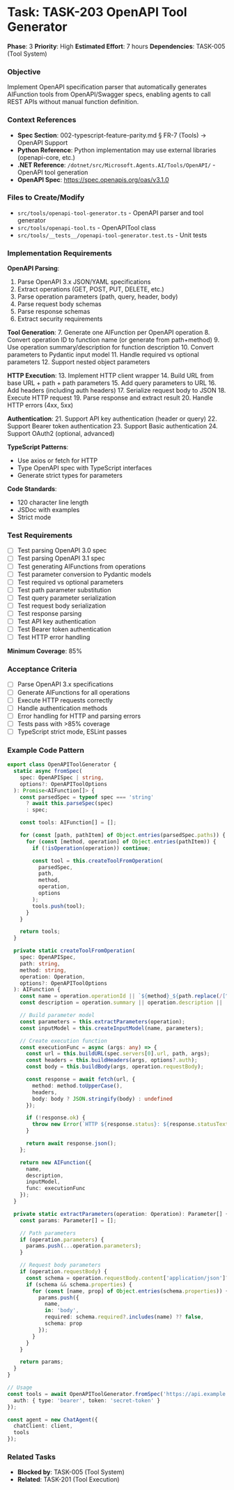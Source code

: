 # Task: TASK-203 OpenAPI Tool Generator

**Phase**: 3
**Priority**: High
**Estimated Effort**: 7 hours
**Dependencies**: TASK-005 (Tool System)

### Objective
Implement OpenAPI specification parser that automatically generates AIFunction tools from OpenAPI/Swagger specs, enabling agents to call REST APIs without manual function definition.

### Context References
- **Spec Section**: 002-typescript-feature-parity.md § FR-7 (Tools) → OpenAPI Support
- **Python Reference**: Python implementation may use external libraries (openapi-core, etc.)
- **.NET Reference**: `/dotnet/src/Microsoft.Agents.AI/Tools/OpenAPI/` - OpenAPI tool generation
- **OpenAPI Spec**: https://spec.openapis.org/oas/v3.1.0

### Files to Create/Modify
- `src/tools/openapi-tool-generator.ts` - OpenAPI parser and tool generator
- `src/tools/openapi-tool.ts` - OpenAPITool class
- `src/tools/__tests__/openapi-tool-generator.test.ts` - Unit tests

### Implementation Requirements

**OpenAPI Parsing**:
1. Parse OpenAPI 3.x JSON/YAML specifications
2. Extract operations (GET, POST, PUT, DELETE, etc.)
3. Parse operation parameters (path, query, header, body)
4. Parse request body schemas
5. Parse response schemas
6. Extract security requirements

**Tool Generation**:
7. Generate one AIFunction per OpenAPI operation
8. Convert operation ID to function name (or generate from path+method)
9. Use operation summary/description for function description
10. Convert parameters to Pydantic input model
11. Handle required vs optional parameters
12. Support nested object parameters

**HTTP Execution**:
13. Implement HTTP client wrapper
14. Build URL from base URL + path + path parameters
15. Add query parameters to URL
16. Add headers (including auth headers)
17. Serialize request body to JSON
18. Execute HTTP request
19. Parse response and extract result
20. Handle HTTP errors (4xx, 5xx)

**Authentication**:
21. Support API key authentication (header or query)
22. Support Bearer token authentication
23. Support Basic authentication
24. Support OAuth2 (optional, advanced)

**TypeScript Patterns**:
- Use axios or fetch for HTTP
- Type OpenAPI spec with TypeScript interfaces
- Generate strict types for parameters

**Code Standards**:
- 120 character line length
- JSDoc with examples
- Strict mode

### Test Requirements
- [ ] Test parsing OpenAPI 3.0 spec
- [ ] Test parsing OpenAPI 3.1 spec
- [ ] Test generating AIFunctions from operations
- [ ] Test parameter conversion to Pydantic models
- [ ] Test required vs optional parameters
- [ ] Test path parameter substitution
- [ ] Test query parameter serialization
- [ ] Test request body serialization
- [ ] Test response parsing
- [ ] Test API key authentication
- [ ] Test Bearer token authentication
- [ ] Test HTTP error handling

**Minimum Coverage**: 85%

### Acceptance Criteria
- [ ] Parse OpenAPI 3.x specifications
- [ ] Generate AIFunctions for all operations
- [ ] Execute HTTP requests correctly
- [ ] Handle authentication methods
- [ ] Error handling for HTTP and parsing errors
- [ ] Tests pass with >85% coverage
- [ ] TypeScript strict mode, ESLint passes

### Example Code Pattern
```typescript
export class OpenAPIToolGenerator {
  static async fromSpec(
    spec: OpenAPISpec | string,
    options?: OpenAPIToolOptions
  ): Promise<AIFunction[]> {
    const parsedSpec = typeof spec === 'string'
      ? await this.parseSpec(spec)
      : spec;

    const tools: AIFunction[] = [];

    for (const [path, pathItem] of Object.entries(parsedSpec.paths)) {
      for (const [method, operation] of Object.entries(pathItem)) {
        if (!isOperation(operation)) continue;

        const tool = this.createToolFromOperation(
          parsedSpec,
          path,
          method,
          operation,
          options
        );
        tools.push(tool);
      }
    }

    return tools;
  }

  private static createToolFromOperation(
    spec: OpenAPISpec,
    path: string,
    method: string,
    operation: Operation,
    options?: OpenAPIToolOptions
  ): AIFunction {
    const name = operation.operationId || `${method}_${path.replace(/[^a-zA-Z0-9]/g, '_')}`;
    const description = operation.summary || operation.description || '';

    // Build parameter model
    const parameters = this.extractParameters(operation);
    const inputModel = this.createInputModel(name, parameters);

    // Create execution function
    const executionFunc = async (args: any) => {
      const url = this.buildURL(spec.servers[0].url, path, args);
      const headers = this.buildHeaders(args, options?.auth);
      const body = this.buildBody(args, operation.requestBody);

      const response = await fetch(url, {
        method: method.toUpperCase(),
        headers,
        body: body ? JSON.stringify(body) : undefined
      });

      if (!response.ok) {
        throw new Error(`HTTP ${response.status}: ${response.statusText}`);
      }

      return await response.json();
    };

    return new AIFunction({
      name,
      description,
      inputModel,
      func: executionFunc
    });
  }

  private static extractParameters(operation: Operation): Parameter[] {
    const params: Parameter[] = [];

    // Path parameters
    if (operation.parameters) {
      params.push(...operation.parameters);
    }

    // Request body parameters
    if (operation.requestBody) {
      const schema = operation.requestBody.content['application/json']?.schema;
      if (schema && schema.properties) {
        for (const [name, prop] of Object.entries(schema.properties)) {
          params.push({
            name,
            in: 'body',
            required: schema.required?.includes(name) ?? false,
            schema: prop
          });
        }
      }
    }

    return params;
  }
}

// Usage
const tools = await OpenAPIToolGenerator.fromSpec('https://api.example.com/openapi.json', {
  auth: { type: 'bearer', token: 'secret-token' }
});

const agent = new ChatAgent({
  chatClient: client,
  tools
});
```

### Related Tasks
- **Blocked by**: TASK-005 (Tool System)
- **Related**: TASK-201 (Tool Execution)
